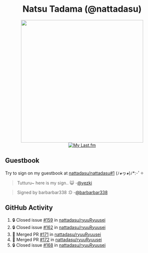 <div align="center">

# Natsu Tadama (@nattadasu)

[<img width="400" src="https://spotify.nattadeploy.my.id/api?theme=dark&scan=true">](https://open.spotify.com/user/nattadasu)<br>
[![My Last.fm](https://lastfm.nattadeploy.my.id/api?user=nattadasu&loved=true)](https://www.last.fm/user/nattadasu)
</div>

## Guestbook

Try to sign on my guestbook at [nattadasu/nattadasu#1](https://github.com/nattadasu/nattadasu/issues/1) (ﾉ◕ヮ◕)ﾉ\*:･ﾟ✧

<!--START:guestbook-->
> Tutturu~  here is my sign.. :smiley_cat: 
> -[@yezki](https://github.com/yezki)

> Signed by barbarbar338 :D
> -[@barbarbar338](https://github.com/barbarbar338)
<!--END:guestbook-->

## GitHub Activity
<!--START_SECTION:activity-->
1. 🔒 Closed issue [#159](https://github.com/nattadasu/ryuuRyuusei/issues/159) in [nattadasu/ryuuRyuusei](https://github.com/nattadasu/ryuuRyuusei)
2. 🔒 Closed issue [#162](https://github.com/nattadasu/ryuuRyuusei/issues/162) in [nattadasu/ryuuRyuusei](https://github.com/nattadasu/ryuuRyuusei)
3. 🎉 Merged PR [#171](https://github.com/nattadasu/ryuuRyuusei/pull/171) in [nattadasu/ryuuRyuusei](https://github.com/nattadasu/ryuuRyuusei)
4. 🎉 Merged PR [#172](https://github.com/nattadasu/ryuuRyuusei/pull/172) in [nattadasu/ryuuRyuusei](https://github.com/nattadasu/ryuuRyuusei)
5. 🔒 Closed issue [#168](https://github.com/nattadasu/ryuuRyuusei/issues/168) in [nattadasu/ryuuRyuusei](https://github.com/nattadasu/ryuuRyuusei)
<!--END_SECTION:activity-->
